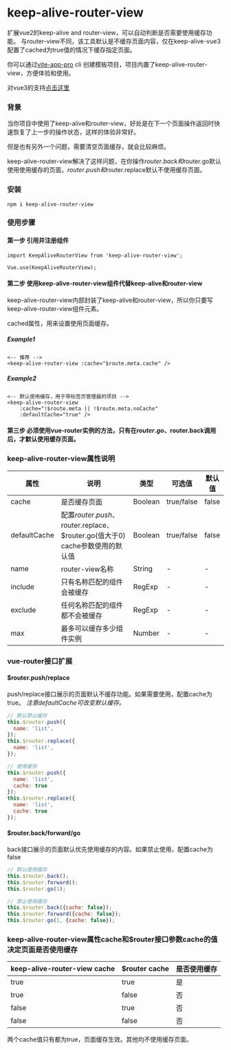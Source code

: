 # keep-alive-router-view
扩展vue2的keep-alive and router-view，可以自动判断是否需要使用缓存功能。
与router-view不同，该工具默认是不缓存页面内容，仅在keep-alive-vue3配置了cached为true值的情况下缓存指定页面。

你可以通过[vite-app-pro](https://github.com/deep-fish-pixel/create-vite-app) cli 创建模板项目，项目内置了keep-alive-router-view，方便体验和使用。

对vue3的支持[点击这里](https://github.com/deep-fish-pixel/keep-alive-vue3)

### 背景

当你项目中使用了keep-alive和router-view，好处是在下一个页面操作返回时快速恢复了上一步的操作状态，这样的体验非常好。

但是也有另外一个问题，需要清空页面缓存，就会比较麻烦。

keep-alive-router-view解决了这样问题，在你操作$router.back和$router.go默认使用使用缓存的页面，$router.push和$router.replace默认不使用缓存页面。

### 安装

```npm i keep-alive-router-view```

### 使用步骤

#### 第一步 引用并注册组件

```
import KeepAliveRouterView from 'keep-alive-router-view';

Vue.use(KeepAliveRouterView);
```

#### 第二步 使用keep-alive-router-view组件代替keep-alive和router-view

keep-alive-router-view内部封装了keep-alive和router-view，所以你只要写keep-alive-router-view组件元素。

cached属性，用来设置使用页面缓存。

##### Example1
```
<-- 推荐 -->
<keep-alive-router-view :cache="$route.meta.cache" />
```
##### Example2
```
<-- 默认使用缓存，用于带标签页管理器的项目 -->
<keep-alive-router-view
    :cache="!$route.meta || !$route.meta.noCache"
    :defaultCache="true" />
```

#### 第三步 必须使用vue-router实例的方法，只有在$router.go、$router.back调用后，才默认使用缓存页面。

### keep-alive-router-view属性说明

| 属性           | 说明                                                            | 类型   | 可选值 | 默认值   |
|--------------|---------------------------------------------------------------|------| --- |-------|
| cache        | 是否缓存页面                                                        | Boolean | true/false | false |
| defaultCache | 配置$router.push、$router.replace、$router.go(值大于0) cache参数使用的默认值 | Boolean | true/false | false |
| name         | router-view名称                                                 | String | - | -     |
| include      | 只有名称匹配的组件会被缓存                                                 | RegExp | - | -     |
| exclude      | 任何名称匹配的组件都不会被缓存                                               | RegExp | - | -     |
| max          | 最多可以缓存多少组件实例                                                  | Number | - | -     |

### vue-router接口扩展

#### $router.push/replace
push/replace接口展示的页面默认不缓存功能。如果需要使用，配置cache为true。
_注意defaultCache可改变默认缓存。_

```javascript
// 默认禁止缓存
this.$router.push({
  name: 'list',
});
this.$router.replace({
  name: 'list',
});

// 使用缓存
this.$router.push({
  name: 'list',
  cache: true
});
this.$router.replace({
  name: 'list',
  cache: true
});
```
#### $router.back/forward/go
back接口展示的页面默认优先使用缓存的内容。如果禁止使用，配置cache为false
```javascript
// 默认使用缓存
this.$router.back();
this.$router.forward();
this.$router.go(1);

// 禁止使用缓存
this.$router.back({cache: false});
this.$router.forward({cache: false});
this.$router.go(1, {cache: false});
```

### keep-alive-router-view属性cache和$router接口参数cache的值决定页面是否使用缓存
| keep-alive-router-view cache | $router cache   | 是否使用缓存 |
|------------------|-----------------|--------|
| true             | true            | 是      |
| true             | false           | 否      |
| false            | true            | 否      |
| false            | false           | 否      |
两个cache值只有都为true，页面缓存生效。其他均不使用缓存页面。


